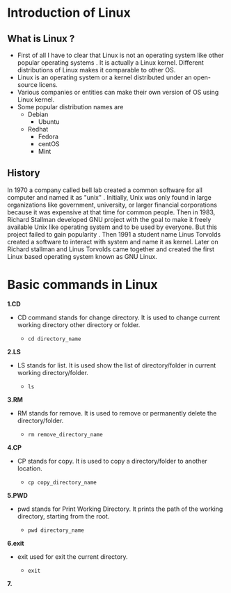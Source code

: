 # Introduction of Linux #

## What is Linux ? 

* First of all I have to clear that Linux is not an operating system like other popular operating systems . It is actually a Linux kernel. Different distributions of Linux makes it comparable to other OS.
* Linux is an operating system or a kernel distributed under an open-source licens.
* Various companies or entities can make their own version of OS using Linux kernel.
* Some popular distribution names are
  - Debian
    - Ubuntu
  - Redhat
    - Fedora
    - centOS
    - Mint  

## History ##

In 1970 a company called bell lab created a common software for all computer and named it as "unix" . Initially, Unix was only found in large organizations like government, university, or larger financial corporations because it was expensive at that time for common people. Then in 1983, Richard Stallman developed GNU project with the goal to make it freely available Unix like operating system and to be used by everyone. But this project failed to gain popularity . Then 1991 a student name Linus Torvolds created a software to interact with system and name it as kernel. Later on Richard stallman and Linus Torvolds came together and created the first Linux based operating system known as GNU Linux.

# Basic commands in Linux #

**1.CD** 
* CD command stands for change directory. It is used to change current working directory other directory or folder.

  * ` cd directory_name `

**2.LS**
* LS stands for list. It is used show the list of directory/folder in current working directory/folder.

  * ` ls `

**3.RM**
* RM stands for remove. It is used to remove or permanently delete the directory/folder.

  * ` rm remove_directory_name `

**4.CP**
* CP stands for copy. It is used to copy a directory/folder to another location.

  * `cp copy_directory_name `

**5.PWD**
* pwd stands for Print Working Directory. It prints the path of the working directory, starting from the root.

  * `pwd directory_name `

**6.exit**
* exit used for exit the current directory.

  * `exit `

**7.**  
